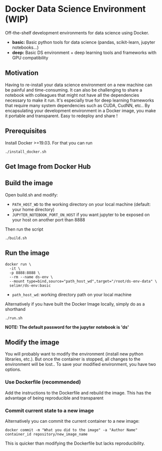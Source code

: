 # Docker Data Science Environment (WIP)

Off-the-shelf development environments for data science using Docker.
- **basic:** Basic python tools for data science (pandas, scikit-learn, jupyter notebooks...)
- **deep:** Basic DS environment + deep learning tools and frameworks with GPU compatibility

## Motivation

Having to re-install your data science environment on a new machine can be painful and time-consuming. It can also be challenging to share a notebook with colleagues that might not have all the dependencies necessary to make it run. It's especially true for deep learning frameworks that require many system dependencies such as CUDA, CudNN, etc.. By encapsulating your development environment in a Docker image, you make it portable and transparent. Easy to redeploy and share !

## Prerequisites

Install Docker >=19.03. For that you can run
```
./install_docker.sh
```

## Get Image from Docker Hub

## Build the image

Open build.sh and modify:
- `PATH_HOST_WD` to the working directory on your local machine (default: your home directory)
- `JUPYTER_NOTEBOOK_PORT_ON_HOST` if you want jupyter to be exposed on your host on another port than 8888

Then run the script
```
./build.sh
```

## Run the image


```
docker run \
  -it \
  -p 8888:8888 \
  --rm --name ds-env \
  --mount type=bind,source="path_host_wd",target="/root/ds-env-data" \
  selimr/ds-env:basic
```
* `path_host_wd`: working directory path on your local machine


Alternatively if you have built the Docker Image locally, simply do as a shorthand
```
./run.sh
```

**NOTE: The default password for the jupyter notebook is 'ds'**

## Modify the image

You will probably want to modify the environment (install new python libraries, etc.). But once the container is stopped, all changes to the environment will be lost.. To save your modified environment, you have two options.

### Use Dockerfile (recommended)

Add the instructions to the Dockerfile and rebuild the image. This has the advantage of being reproducible and transparent

### Commit current state to a new image

Alternatively you can commit the current container to a new image:
```
docker commit -m "What you did to the image" -a "Author Name" container_id repository/new_image_name
```
This is quicker than modifying the Dockerfile but lacks reproducibility.


